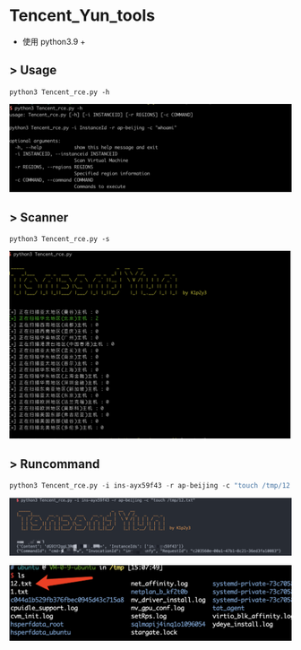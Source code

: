 # Tencent_Yun_tools

* 使用 python3.9 +

## >  Usage

```
python3 Tencent_rce.py -h
```
 ![image](img/01.png)

## >  Scanner

```
python3 Tencent_rce.py -s
```
 ![image](img/02.png)

## >  Runcommand

```python
python3 Tencent_rce.py -i ins-ayx59f43 -r ap-beijing -c "touch /tmp/12.txt"
```

 ![image](img/03.png)
 
 ![image](img/04.png)
